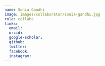 ```yaml
---
name: Sonia Gandhi
image: images/collaborator/sonia-gandhi.jpg
role: collabo
links:
  email:
  orcid:
  google-scholar:
  github:
  twitter:
  facebook:
  instagram: 
---
```


